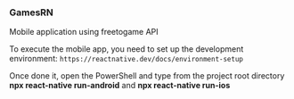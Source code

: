 ### GamesRN
Mobile application using freetogame API

To execute the mobile app, you need to set up the development environment: ```https://reactnative.dev/docs/environment-setup```

Once done it, open the PowerShell and type from the project root directory **npx react-native run-android** and **npx react-native run-ios**
